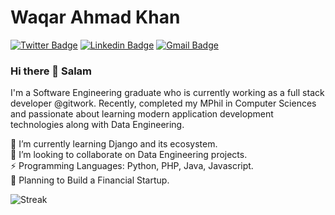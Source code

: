 <!-- 👋  Hi, I’m Waqar Ahmad Khan @bhali16  
👀  I’m interested in Python and Java Web Development, Data and Security and recently worked with Testing Frameworks and find it very interesting  
🌱  I’m currently working with Java and Python  -->
<!-- 💞️  I’m looking to collaborate on Machine Learning and Social Network Analysis   -->
<!-- - 🤔 I’m looking for help with Javascript. -->


# Waqar Ahmad Khan
[![Twitter Badge](https://img.shields.io/badge/-@thewaqarism-1ca0f1?style=flat-square&labelColor=1ca0f1&logo=twitter&logoColor=white&link=https://twitter.com/thewaqarism)](https://twitter.com/thewaqarism) 
[![Linkedin Badge](https://img.shields.io/badge/-bhali16-blue?style=flat-square&logo=Linkedin&logoColor=white&link=https://www.linkedin.com/in/bhali16/)](https://www.linkedin.com/in/bhali16/) 
[![Gmail Badge](https://img.shields.io/badge/-wakhan@cs.qau.edu.pk-c14438?style=flat-square&logo=Gmail&logoColor=white&link=mailto:wakhan@cs.qau.edu.pk)](mailto:wakhan@cs.qau.edu.pk)


### Hi there 👋 Salam
I'm a Software Engineering graduate who is currently working as a full stack developer @gitwork. Recently, completed my MPhil in Computer Sciences and passionate about learning modern application development technologies along with Data Engineering.

<!-- 🔭 I’m currently working on a research project which is about Model Coverage and Debugging Effectivness.<br /> -->
🌱 I’m currently learning Django and its ecosystem.<br />
👯 I’m looking to collaborate on Data Engineering projects.<br />
⚡ Programming Languages: Python, PHP, Java, Javascript.<br />
🔭 Planning to Build a Financial Startup.<br/> 
</p>

![Streak](https://github-readme-streak-stats-sandy.vercel.app/?user=bhali16)

